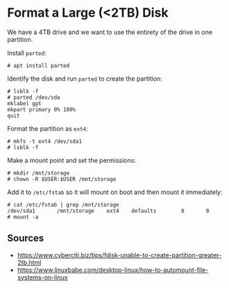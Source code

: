 # Format a Large (<2TB) Disk

We have a 4TB drive and we want to use the entirety of the drive in one partition.

Install `parted`:

```
# apt install parted
```

Identify the disk and run `parted` to create the partition:

```
# lsblk -f
# parted /dev/sda
mklabel gpt
mkpart primary 0% 100%
quit
```

Format the partition as `ext4`:

```
# mkfs -t ext4 /dev/sda1
# lsblk -f
```

Make a mount point and set the permissions:

```
# mkdir /mnt/storage
# chown -R $USER:$USER /mnt/storage
```

Add it to `/etc/fstab` so it will mount on boot and then mount it immediately:

```
# cat /etc/fstab | grep /mnt/storage
/dev/sda1       /mnt/storage    ext4    defaults        0       0
# mount -a
```

## Sources
* https://www.cyberciti.biz/tips/fdisk-unable-to-create-partition-greater-2tb.html
* https://www.linuxbabe.com/desktop-linux/how-to-automount-file-systems-on-linux